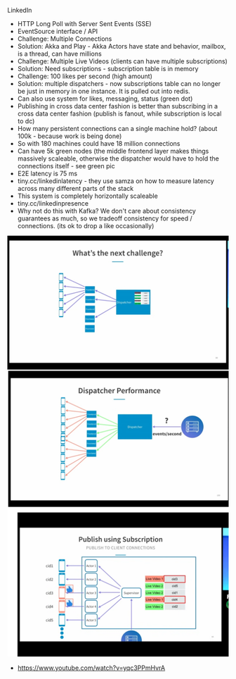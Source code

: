 LinkedIn

- HTTP Long Poll with Server Sent Events (SSE)
- EventSource interface / API
- Challenge: Multiple Connections
- Solution: Akka and Play - Akka Actors have state and behavior, mailbox, is a thread, can have millions
- Challenge: Multiple Live Videos (clients can have multiple subscriptions)
- Solution: Need subscriptions - subscription table is in memory
- Challenge: 100 likes per second (high amount)
- Solution: multiple dispatchers - now subscriptions table can no longer be just in memory in one instance. It is pulled out into redis.
- Can also use system for likes, messaging, status (green dot)
- Publishing in cross data center fashion is better than subscribing in a cross data center fashion (publish is fanout, while subscription is local to dc)
- How many persistent connections can a single machine hold? (about 100k - because work is being done)
- So with 180 machines could have 18 million connections
- Can have 5k green nodes (the middle frontend layer makes things massively scaleable, otherwise the dispatcher would have to hold the connections itself - see green pic
- E2E latency is 75 ms
- tiny.cc/linkedinlatency - they use samza on how to measure latency across many different parts of the stack
- This system is completely horizontally scaleable
- tiny.cc/linkedinpresence
- Why not do this with Kafka? We don't care about consistency guarantees as much, so we tradeoff consistency for speed / connections. (its ok to drop a like occasionally)

![](./dispatcher.png)
![](./note%20green.png)
![](./streaming_1_million_likes.png)


- https://www.youtube.com/watch?v=yqc3PPmHvrA